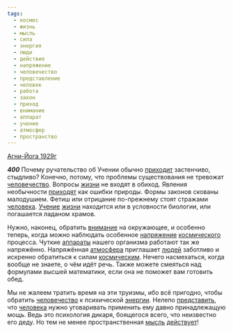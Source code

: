 ```yaml
---
tags:
  - космос
  - жизнь
  - мысль
  - сила
  - энергия
  - люди
  - действие
  - напряжение
  - человечество
  - представление
  - человек
  - работа
  - закон
  - приход
  - внимание
  - аппарат
  - учение
  - атмосфер
  - пространство
---
```


[Агни-Йога 1929г](https://127.0.0.1:4002/agni/1929)

___400___
Почему ручательство об Учении обычно [приходит](../../../tags/#приход) застенчиво, стыдливо? Конечно, потому, что проблемы существования не тревожат [человечество](../../../tags/#человечество). Вопросы [жизни](../../../tags/#жизнь) не входят в обиход. Явления необычности [приходят](../../../tags/#приход) как ошибки природы. Формы законов скованы малодушием. Фетиш или отрицание по-прежнему стоят стражами [человека](../../../tags/#человек). [Учение](../../../tags/#учение) [жизни](../../../tags/#жизнь) находится или в условности биологии, или погашается ладаном храмов.   

Нужно, наконец, обратить [внимание](../../../tags/#внимание) на окружающее, и особенно теперь, когда можно наблюдать особенное [напряжение](../../../tags/#напряжение) [космического](../../../tags/#космос) процесса. Чуткие [аппараты](../../../tags/#аппарат) нашего организма работают так же напряжённо. Напряжённая [атмосфера](../../../tags/#атмосфер) приглашает [людей](../../../tags/#люди) заботливо и искренно обратиться к силам [космическим](../../../tags/#космос). Нечего насмехаться, когда вообще не знаете, о чём идёт речь. Также можете смеяться над формулами высшей математики, если она не поможет вам готовить обед.   

Мы не жалеем тратить время на эти труизмы, ибо всё пригодно, чтобы обратить [человечество](../../../tags/#человечество) к психической [энергии](../../../tags/#энергия). Нелепо [представить](../../../tags/#представление), что [человека](../../../tags/#человек) нужно уговаривать применить ему давно принадлежащую мощь. Ведь это психология дикаря, боящегося всего, что неизвестно его деду. Но тем не менее пространственная [мысль](../../../tags/#мысль) [действует](../../../tags/#действие)!